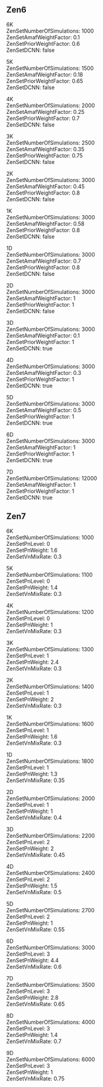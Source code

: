 ## Zen6 ##

6K  
ZenSetNumberOfSimulations: 1000  
ZenSetAmafWeightFactor: 0.1  
ZenSetPriorWeightFactor: 0.6  
ZenSetDCNN: false  

5K  
ZenSetNumberOfSimulations: 1500  
ZenSetAmafWeightFactor: 0.18  
ZenSetPriorWeightFactor: 0.65  
ZenSetDCNN: false

4K  
ZenSetNumberOfSimulations: 2000  
ZenSetAmafWeightFactor: 0.25  
ZenSetPriorWeightFactor: 0.7  
ZenSetDCNN: false

3K  
ZenSetNumberOfSimulations: 2500  
ZenSetAmafWeightFactor: 0.35  
ZenSetPriorWeightFactor: 0.75  
ZenSetDCNN: false

2K  
ZenSetNumberOfSimulations: 3000  
ZenSetAmafWeightFactor: 0.45  
ZenSetPriorWeightFactor: 0.8  
ZenSetDCNN: false

1K  
ZenSetNumberOfSimulations: 3000  
ZenSetAmafWeightFactor: 0.58  
ZenSetPriorWeightFactor: 0.8  
ZenSetDCNN: false

1D  
ZenSetNumberOfSimulations: 3000  
ZenSetAmafWeightFactor: 0.7  
ZenSetPriorWeightFactor: 0.8  
ZenSetDCNN: false

2D  
ZenSetNumberOfSimulations: 3000  
ZenSetAmafWeightFactor: 1  
ZenSetPriorWeightFactor: 1  
ZenSetDCNN: false

3D  
ZenSetNumberOfSimulations: 3000  
ZenSetAmafWeightFactor: 0.1  
ZenSetPriorWeightFactor: 1  
ZenSetDCNN: true

4D  
ZenSetNumberOfSimulations: 3000  
ZenSetAmafWeightFactor: 0.3  
ZenSetPriorWeightFactor: 1  
ZenSetDCNN: true

5D  
ZenSetNumberOfSimulations: 3000  
ZenSetAmafWeightFactor: 0.5  
ZenSetPriorWeightFactor: 1  
ZenSetDCNN: true

6D  
ZenSetNumberOfSimulations: 3000  
ZenSetAmafWeightFactor: 1  
ZenSetPriorWeightFactor: 1  
ZenSetDCNN: true

7D  
ZenSetNumberOfSimulations: 12000  
ZenSetAmafWeightFactor: 1  
ZenSetPriorWeightFactor: 1  
ZenSetDCNN: true

## Zen7 ##

6K  
ZenSetNumberOfSimulations: 1000  
ZenSetPnLevel: 0  
ZenSetPnWeight: 1.6  
ZenSetVnMixRate: 0.3

5K  
ZenSetNumberOfSimulations: 1100  
ZenSetPnLevel: 0  
ZenSetPnWeight: 1.4  
ZenSetVnMixRate: 0.3

4K  
ZenSetNumberOfSimulations: 1200  
ZenSetPnLevel: 0  
ZenSetPnWeight: 1  
ZenSetVnMixRate: 0.3

3K  
ZenSetNumberOfSimulations: 1300  
ZenSetPnLevel: 1  
ZenSetPnWeight: 2.4  
ZenSetVnMixRate: 0.3

2K  
ZenSetNumberOfSimulations: 1400  
ZenSetPnLevel: 1  
ZenSetPnWeight: 2  
ZenSetVnMixRate: 0.3

1K  
ZenSetNumberOfSimulations: 1600  
ZenSetPnLevel: 1  
ZenSetPnWeight: 1.6  
ZenSetVnMixRate: 0.3

1D  
ZenSetNumberOfSimulations: 1800  
ZenSetPnLevel: 1  
ZenSetPnWeight: 1.3  
ZenSetVnMixRate: 0.35

2D  
ZenSetNumberOfSimulations: 2000  
ZenSetPnLevel: 1  
ZenSetPnWeight: 1  
ZenSetVnMixRate: 0.4

3D  
ZenSetNumberOfSimulations: 2200  
ZenSetPnLevel: 2  
ZenSetPnWeight: 2  
ZenSetVnMixRate: 0.45

4D  
ZenSetNumberOfSimulations: 2400  
ZenSetPnLevel: 2  
ZenSetPnWeight: 1.5  
ZenSetVnMixRate: 0.5

5D  
ZenSetNumberOfSimulations: 2700  
ZenSetPnLevel: 2  
ZenSetPnWeight: 1  
ZenSetVnMixRate: 0.55

6D  
ZenSetNumberOfSimulations: 3000  
ZenSetPnLevel: 3  
ZenSetPnWeight: 4.4  
ZenSetVnMixRate: 0.6

7D  
ZenSetNumberOfSimulations: 3500  
ZenSetPnLevel: 3  
ZenSetPnWeight: 2.8  
ZenSetVnMixRate: 0.65

8D  
ZenSetNumberOfSimulations: 4000  
ZenSetPnLevel: 3  
ZenSetPnWeight: 1.4  
ZenSetVnMixRate: 0.7

9D  
ZenSetNumberOfSimulations: 6000  
ZenSetPnLevel: 3  
ZenSetPnWeight: 1  
ZenSetVnMixRate: 0.75

